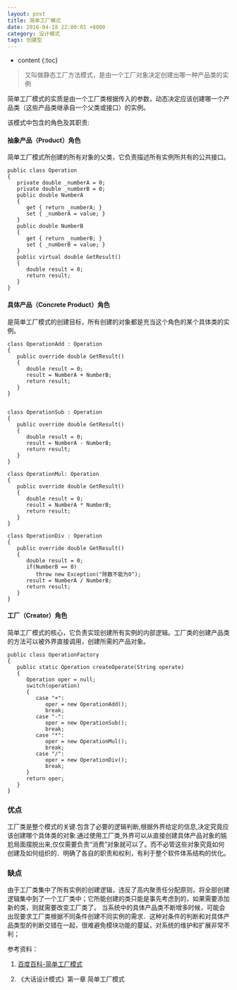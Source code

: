 ```yaml
---
layout: post
title: 简单工厂模式
date: 2016-04-18 22:00:01 +8000
category: 设计模式
tags: 创建型
---
```


* content
{:toc}

>又叫做静态工厂方法模式，是由一个工厂对象决定创建出哪一种产品类的实例

简单工厂模式的实质是由一个工厂类根据传入的参数，动态决定应该创建哪一个产品类（这些产品类继承自一个父类或接口）的实例。

该模式中包含的角色及其职责:

#### 抽象产品（Product）角色

简单工厂模式所创建的所有对象的父类，它负责描述所有实例所共有的公共接口。

    public class Operation
    {
       private double _numberA = 0;
       private double _numberB = 0;
       public double NumberA
       {
          get { return _numberA; }
          set { _numberA = value; }
       }
       public double NumberB
       {
          get { return _numberB; }
          set { _numberB = value; }
       }
       public virtual double GetResult()
       {
          double result = 0;
          return result;
       }
    }

#### 具体产品（Concrete Product）角色

是简单工厂模式的创建目标，所有创建的对象都是充当这个角色的某个具体类的实例。

    class OperationAdd : Operation
    {
       public override double GetResult()
       {
          double result = 0;
          result = NumberA + NumberB;
          return result;
       }
    }


    class OperationSub : Operation
    {
       public override double GetResult()
       {
          double result = 0;
          result = NumberA - NumberB;
          return result;
       }
    }

    class OperationMul: Operation
    {
       public override double GetResult()
       {
          double result = 0;
          result = NumberA * NumberB;
          return result;
       }
    }

    class OperationDiv : Operation
    {
       public override double GetResult()
       {
          double result = 0;
          if(NumberB == 0)
             throw new Exception("除数不能为0");
          result = NumberA / NumberB;
          return result;
       }
    }

#### 工厂（Creator）角色

简单工厂模式的核心，它负责实现创建所有实例的内部逻辑。工厂类的创建产品类的方法可以被外界直接调用，创建所需的产品对象。

    public class OperationFactory
    {
       public static Operation createOperate(String operate)
       {
          Operation oper = null;
          switch(operation)
          {
             case "+":
                oper = new OperationAdd();
                break;
             case "-":
                oper = new OperationSub();
                break;
             case "*":
                oper = new OperationMul();
                break;
             case "/":
                oper = new OperationDiv();
                break;
          }
          return oper;
       }
    }

### 优点

工厂类是整个模式的关键.包含了必要的逻辑判断,根据外界给定的信息,决定究竟应该创建哪个具体类的对象.通过使用工厂类,外界可以从直接创建具体产品对象的尴尬局面摆脱出来,仅仅需要负责“消费”对象就可以了。而不必管这些对象究竟如何创建及如何组织的．明确了各自的职责和权利，有利于整个软件体系结构的优化。

### 缺点

由于工厂类集中了所有实例的创建逻辑，违反了高内聚责任分配原则，将全部创建逻辑集中到了一个工厂类中；它所能创建的类只能是事先考虑到的，如果需要添加新的类，则就需要改变工厂类了。
当系统中的具体产品类不断增多时候，可能会出现要求工厂类根据不同条件创建不同实例的需求．这种对条件的判断和对具体产品类型的判断交错在一起，很难避免模块功能的蔓延，对系统的维护和扩展非常不利；

参考资料：

1. [百度百科-简单工厂模式](http://baike.baidu.com/view/1227908.htm)

2. 《大话设计模式》第一章 简单工厂模式


